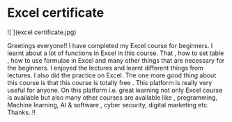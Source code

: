 # Excel certificate 
![ ](excel certificate.jpg) 

Greetings everyone!! I have completed my Excel course for beginners. I learnt about a lot of functions in Excel in this course. That , how to set table , how to use formulae in Excel and many other things that are necessary for the beginners. I enjoyed the lectures and learnt different things from lectures. I also did the practice on Excel. The one more good thing about this course is that this course is totally free . This platform is really very useful for anyone. On this platform i.e. great learning not only Excel course is available but also many other courses are available like , programming, Machine learning, AI & software , cyber security, digital marketing etc. Thanks..!!

